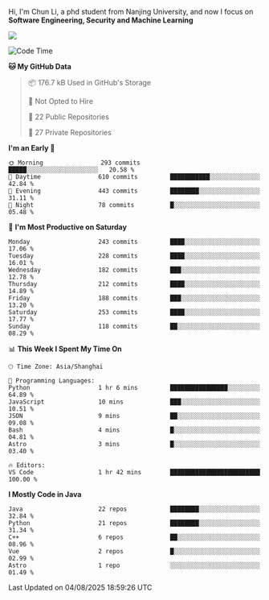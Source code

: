 Hi, I'm Chun Li, a phd student from Nanjing University, and now I focus on **Software Engineering, Security and Machine Learning**

<!--![GitHub Snake Light](https://github.com/pppppkun/pppppkun/blob/output/github-snake.svg#gh-light-mode-only)-->
<!--![GitHub Snake dark](https://github.com/pppppkun/pppppkun/blob/output/github-snake-dark.svg#gh-dark-mode-only)-->

![](https://komarev.com/ghpvc/?username=pppppkun)
<!--START_SECTION:waka-->
![Code Time](http://img.shields.io/badge/Code%20Time-2%2C188%20hrs%2034%20mins-blue)

**🐱 My GitHub Data** 

> 📦 176.7 kB Used in GitHub's Storage 
 > 
> 🚫 Not Opted to Hire
 > 
> 📜 22 Public Repositories 
 > 
> 🔑 27 Private Repositories 
 > 
**I'm an Early 🐤** 

```text
🌞 Morning                293 commits         █████░░░░░░░░░░░░░░░░░░░░   20.58 % 
🌆 Daytime                610 commits         ███████████░░░░░░░░░░░░░░   42.84 % 
🌃 Evening                443 commits         ████████░░░░░░░░░░░░░░░░░   31.11 % 
🌙 Night                  78 commits          █░░░░░░░░░░░░░░░░░░░░░░░░   05.48 % 
```
📅 **I'm Most Productive on Saturday** 

```text
Monday                   243 commits         ████░░░░░░░░░░░░░░░░░░░░░   17.06 % 
Tuesday                  228 commits         ████░░░░░░░░░░░░░░░░░░░░░   16.01 % 
Wednesday                182 commits         ███░░░░░░░░░░░░░░░░░░░░░░   12.78 % 
Thursday                 212 commits         ████░░░░░░░░░░░░░░░░░░░░░   14.89 % 
Friday                   188 commits         ███░░░░░░░░░░░░░░░░░░░░░░   13.20 % 
Saturday                 253 commits         ████░░░░░░░░░░░░░░░░░░░░░   17.77 % 
Sunday                   118 commits         ██░░░░░░░░░░░░░░░░░░░░░░░   08.29 % 
```


📊 **This Week I Spent My Time On** 

```text
🕑︎ Time Zone: Asia/Shanghai

💬 Programming Languages: 
Python                   1 hr 6 mins         ████████████████░░░░░░░░░   64.89 % 
JavaScript               10 mins             ███░░░░░░░░░░░░░░░░░░░░░░   10.51 % 
JSON                     9 mins              ██░░░░░░░░░░░░░░░░░░░░░░░   09.08 % 
Bash                     4 mins              █░░░░░░░░░░░░░░░░░░░░░░░░   04.81 % 
Astro                    3 mins              █░░░░░░░░░░░░░░░░░░░░░░░░   03.40 % 

🔥 Editors: 
VS Code                  1 hr 42 mins        █████████████████████████   100.00 % 
```

**I Mostly Code in Java** 

```text
Java                     22 repos            ████████░░░░░░░░░░░░░░░░░   32.84 % 
Python                   21 repos            ████████░░░░░░░░░░░░░░░░░   31.34 % 
C++                      6 repos             ██░░░░░░░░░░░░░░░░░░░░░░░   08.96 % 
Vue                      2 repos             █░░░░░░░░░░░░░░░░░░░░░░░░   02.99 % 
Astro                    1 repo              ░░░░░░░░░░░░░░░░░░░░░░░░░   01.49 % 
```




 Last Updated on 04/08/2025 18:59:26 UTC
<!--END_SECTION:waka-->
